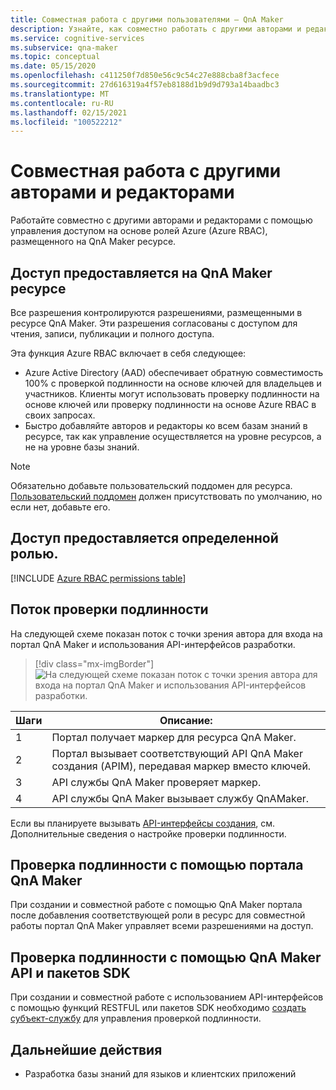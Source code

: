 ```yaml
---
title: Совместная работа с другими пользователями — QnA Maker
description: Узнайте, как совместно работать с другими авторами и редакторами с помощью управления доступом на основе ролей в Azure.
ms.service: cognitive-services
ms.subservice: qna-maker
ms.topic: conceptual
ms.date: 05/15/2020
ms.openlocfilehash: c411250f7d850e56c9c54c27e888cba8f3acfece
ms.sourcegitcommit: 27d616319a4f57eb8188d1b9d9d793a14baadbc3
ms.translationtype: MT
ms.contentlocale: ru-RU
ms.lasthandoff: 02/15/2021
ms.locfileid: "100522212"
---
```

# <a name="collaborate-with-other-authors-and-editors"></a>Совместная работа с другими авторами и редакторами

Работайте совместно с другими авторами и редакторами с помощью управления доступом на основе ролей Azure (Azure RBAC), размещенного на QnA Maker ресурсе.

## <a name="access-is-provided-on-the-qna-maker-resource"></a>Доступ предоставляется на QnA Maker ресурсе

Все разрешения контролируются разрешениями, размещенными в ресурсе QnA Maker. Эти разрешения согласованы с доступом для чтения, записи, публикации и полного доступа.

Эта функция Azure RBAC включает в себя следующее:
* Azure Active Directory (AAD) обеспечивает обратную совместимость 100% с проверкой подлинности на основе ключей для владельцев и участников. Клиенты могут использовать проверку подлинности на основе ключей или проверку подлинности на основе Azure RBAC в своих запросах.
* Быстро добавляйте авторов и редакторы ко всем базам знаний в ресурсе, так как управление осуществляется на уровне ресурсов, а не на уровне базы знаний.

> [!NOTE]
> Обязательно добавьте пользовательский поддомен для ресурса. [Пользовательский поддомен](https://docs.microsoft.com/azure/cognitive-services/cognitive-services-custom-subdomains) должен присутствовать по умолчанию, но если нет, добавьте его.

## <a name="access-is-provided-by-a-defined-role"></a>Доступ предоставляется определенной ролью.

[!INCLUDE [Azure RBAC permissions table](../includes/role-based-access-control.md)]

## <a name="authentication-flow"></a>Поток проверки подлинности

На следующей схеме показан поток с точки зрения автора для входа на портал QnA Maker и использования API-интерфейсов разработки.

> [!div class="mx-imgBorder"]
> ![На следующей схеме показан поток с точки зрения автора для входа на портал QnA Maker и использования API-интерфейсов разработки.](../media/qnamaker-how-to-collaborate-knowledge-base/rbac-flow-from-portal-to-service.png)

|Шаги|Описание:|
|--|--|
|1|Портал получает маркер для ресурса QnA Maker.|
|2|Портал вызывает соответствующий API QnA Maker создания (APIM), передавая маркер вместо ключей.|
|3|API службы QnA Maker проверяет маркер.|
|4 |API службы QnA Maker вызывает службу QnAMaker.|

Если вы планируете вызывать [API-интерфейсы создания](../index.yml), см. Дополнительные сведения о настройке проверки подлинности.

## <a name="authenticate-by-qna-maker-portal"></a>Проверка подлинности с помощью портала QnA Maker

При создании и совместной работе с помощью QnA Maker портала после добавления соответствующей роли в ресурс для совместной работы портал QnA Maker управляет всеми разрешениями на доступ.

## <a name="authenticate-by-qna-maker-apis-and-sdks"></a>Проверка подлинности с помощью QnA Maker API и пакетов SDK

При создании и совместной работе с использованием API-интерфейсов с помощью функций RESTFUL или пакетов SDK необходимо [создать субъект-службу](../../authentication.md#assign-a-role-to-a-service-principal) для управления проверкой подлинности.

## <a name="next-step"></a>Дальнейшие действия

* Разработка базы знаний для языков и клиентских приложений
